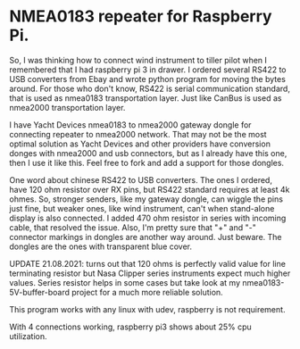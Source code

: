 # NMEA0183 repeater for Raspberry Pi.

So, I was thinking how to connect wind instrument to tiller pilot when
I remembered that I had raspberry pi 3 in drawer. I ordered several RS422
to USB converters from Ebay and wrote python program for moving the bytes
around. For those who don't know, RS422 is serial communication standard,
that is used as nmea0183 transportation layer. Just like CanBus is used
as nmea2000 transportation layer.

I have Yacht Devices nmea0183 to nmea2000 gateway dongle for connecting
repeater to nmea2000 network. That may not be the most optimal solution
as Yacht Devices and other providers have conversion donges with nmea2000
and usb connectors, but as I already have this one, then I use it like this.
Feel free to fork and add a support for those dongles.

One word about chinese RS422 to USB converters. The ones I ordered, have
120 ohm resistor over RX pins, but RS422 standard requires at least 4k ohmes.
So, stronger senders, like my gateway dongle, can wiggle the pins just fine,
but weaker ones, like wind instrument, can't when stand-alone display is also
connected. I added 470 ohm resistor in series with incoming cable, that
resolved the issue. Also, I'm pretty sure that "+" and "-" connector markings
in dongles are another way around. Just beware. The dongles are the ones with
transparent blue cover.

UPDATE 21.08.2021: turns out that 120 ohms is perfectly valid value for line
terminating resistor but Nasa Clipper series instruments expect much higher
values. Series resistor helps in some cases but take look at my 
nmea0183-5V-buffer-board project for a much more reliable solution.

This program works with any linux with udev, raspberry is not requirement.

With 4 connections working, raspberry pi3 shows about 25% cpu utilization.
